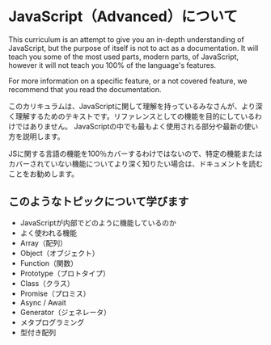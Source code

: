 # **JavaScript（Advanced）について**

This curriculum is an attempt to give you an in-depth understanding of JavaScript, but the purpose of itself is not to act
as a documentation. It will teach you some of the most used parts, modern parts, of JavaScript, however it will not teach
you 100% of the language's features.

For more information on a specific feature, or a not covered feature, we recommend that you read the documentation.

このカリキュラムは、JavaScriptに関して理解を持っているみなさんが、より深く理解するためのテキストです。リファレンスとしての機能を目的にしているわけではありません。
JavaScriptの中でも最もよく使用される部分や最新の使い方を説明します。

JSに関する言語の機能を100％カバーするわけではないので、特定の機能またはカバーされていない機能についてより深く知りたい場合は、ドキュメントを読むことをお勧めします。

## **このようなトピックについて学びます**

- JavaScriptが内部でどのように機能しているのか
- よく使われる機能
- Array（配列）
- Object（オブジェクト）
- Function（関数）
- Prototype（プロトタイプ）
- Class（クラス）
- Promise（プロミス）
- Async / Await
- Generator（ジェネレータ）
- メタプログラミング
- 型付き配列
